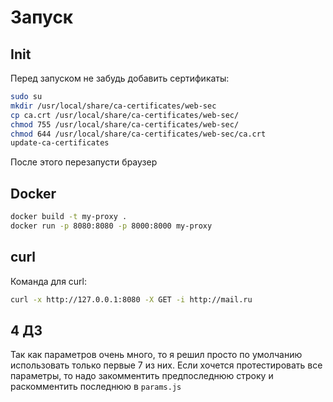 # Запуск

## Init

Перед запуском не забудь добавить сертификаты:

```sh
sudo su
mkdir /usr/local/share/ca-certificates/web-sec
cp ca.crt /usr/local/share/ca-certificates/web-sec/
chmod 755 /usr/local/share/ca-certificates/web-sec/
chmod 644 /usr/local/share/ca-certificates/web-sec/ca.crt
update-ca-certificates
```

После этого перезапусти браузер

## Docker

```sh
docker build -t my-proxy .
docker run -p 8080:8080 -p 8000:8000 my-proxy
```

## curl

Команда для curl:

```sh
curl -x http://127.0.0.1:8080 -X GET -i http://mail.ru
```

## 4 ДЗ

Так как параметров очень много, то я решил просто по умолчанию использовать только первые 7 из них. Если хочется протестировать все параметры, то надо закомментить предпоследнюю строку и раскомментить последнюю в `params.js`
